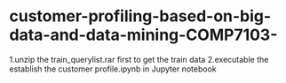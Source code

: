 # customer-profiling-based-on-big-data-and-data-mining-COMP7103-

1.unzip the train_querylist.rar first to get the train data
2.executable the establish the customer profile.ipynb in Jupyter notebook 
